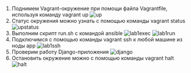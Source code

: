 1) Поднимем Vagrant-окружение при помощи файла Vagrantfile, используя команду vagrant up
![up](https://github.com/user-attachments/assets/1d1472c8-a83e-4414-9755-b4a63f365dbb)
2) Статус окружения можно узнать с помощью команды vagrant status
![upstatus](https://github.com/user-attachments/assets/62525937-b50c-4a50-8af7-184cf1b7a9cf)
3) Выполним скрипт run.sh с командой ansible
![lab1exec](https://github.com/user-attachments/assets/aa05a461-e328-481e-ad9a-3af418f83e0d)
![lab1run](https://github.com/user-attachments/assets/3c56244c-9d62-4650-a442-03b3761d2f4d)
4) Подключимся с помощью команды vagrant ssh к любой машине из ноды app
![lab1ssh](https://github.com/user-attachments/assets/0efdd00e-6b23-44e4-84c3-6b77a79fbbe3)
5) Проверим работу Django-приложения
![django](https://github.com/user-attachments/assets/67ed0672-ff28-48b4-ae00-48eb8191ac54)
6) Остановить окружение можно с помощью команды vagrant halt
![halt](https://github.com/user-attachments/assets/1d0b7d2c-8687-4abb-909d-91092f9f1327)
